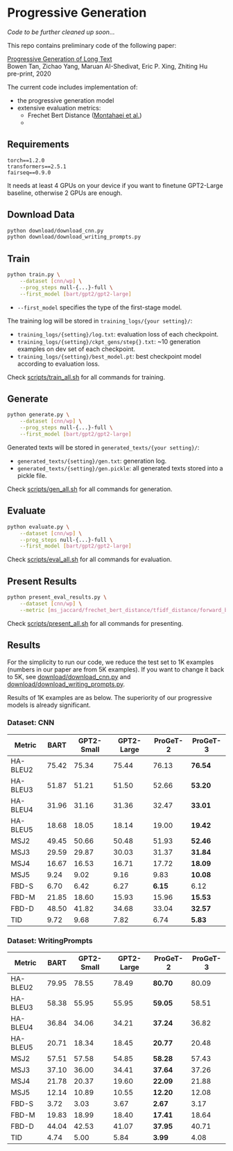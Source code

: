 # Progressive Generation

*Code to be further cleaned up soon...*

This repo contains preliminary code of the following paper:

[Progressive Generation of Long Text](https://arxiv.org/abs/2006.15720)  
Bowen Tan, Zichao Yang, Maruan AI-Shedivat, Eric P. Xing, Zhiting Hu  
pre-print, 2020

The current code includes implementation of:
- the progressive generation model
- extensive evaluation metrics:
  * Frechet Bert Distance ([Montahaei et al.](https://arxiv.org/abs/1904.03971))
  * 

## Requirements
```
torch==1.2.0
transformers==2.5.1
fairseq==0.9.0
```
It needs at least 4 GPUs on your device if you want to finetune GPT2-Large baseline, otherwise 2 GPUs are enough.  

## Download Data
```bash
python download/download_cnn.py
python download/download_writing_prompts.py
```

## Train
```bash
python train.py \
    --dataset [cnn/wp] \
    --prog_steps null-{...}-full \
    --first_model [bart/gpt2/gpt2-large]
```
* ```--first_model``` specifies the type of the first-stage model.

The training log will be stored in ```training_logs/{your setting}/```:
* ```training_logs/{setting}/log.txt```: evaluation loss of each checkpoint.
* ```training_logs/{setting}/ckpt_gens/step{}.txt```: ~10 generation examples on dev set of each checkpoint.
* ```training_logs/{setting}/best_model.pt```: best checkpoint model according to evaluation loss.

Check [scripts/train_all.sh](scripts/train_all.sh) for all commands for training.

## Generate
```bash
python generate.py \
    --dataset [cnn/wp] \
    --prog_steps null-{...}-full \
    --first_model [bart/gpt2/gpt2-large]
```
Generated texts will be stored in ```generated_texts/{your setting}/```:
* ```generated_texts/{setting}/gen.txt```: generation log.
* ```generated_texts/{setting}/gen.pickle```: all generated texts stored into a pickle file.

Check [scripts/gen_all.sh](scripts/gen_all.sh) for all commands for generation.

## Evaluate
```bash
python evaluate.py \
    --dataset [cnn/wp] \
    --prog_steps null-{...}-full \
    --first_model [bart/gpt2/gpt2-large]
```

Check [scripts/eval_all.sh](scripts/eval_all.sh) for all commands for evaluation.

## Present Results
```bash
python present_eval_results.py \
    --dataset [cnn/wp] \
    --metric [ms_jaccard/frechet_bert_distance/tfidf_distance/forward_backward_bleu]
```

Check [scripts/present_all.sh](scripts/present_all.sh) for all commands for presenting.

## Results
For the simplicity to run our code, we reduce the test set to 
1K examples (numbers in our paper are from 5K examples). 
If you want to change it back to 5K, see [download/download_cnn.py](download/download_cnn.py#L128) 
and [download/download_writing_prompts.py](download/download_writing_prompts.py#L23).

Results of 1K examples are as below. 
The superiority of our progressive models is already significant.

### Dataset: CNN
| Metric   | BART  | GPT2-Small | GPT2-Large | ProGeT-2 | ProGeT-3 |
|----------|-------|------------|------------|----------|----------|
| HA-BLEU2 | 75.42 | 75.34      | 75.44      | 76.13    | **76.54**    |
| HA-BLEU3 | 51.87 | 51.21      | 51.50      | 52.66    | **53.20**    |
| HA-BLEU4 | 31.96 | 31.16      | 31.36      | 32.47    | **33.01**    |
| HA-BLEU5 | 18.68 | 18.05      | 18.14      | 19.00    | **19.42**    |
| MSJ2     | 49.45 | 50.66      | 50.48      | 51.93    | **52.46**    |
| MSJ3     | 29.59 | 29.87      | 30.03      | 31.37    | **31.84**    |
| MSJ4     | 16.67 | 16.53      | 16.71      | 17.72    | **18.09**    |
| MSJ5     | 9.24  | 9.02       | 9.16       | 9.83     | **10.08**    |
| FBD-S    | 6.70  | 6.42       | 6.27       | **6.15**     | 6.12     |
| FBD-M    | 21.85 | 18.60      | 15.93      | 15.96    | **15.53**    |
| FBD-D    | 48.50 | 41.82      | 34.68      | 33.04    | **32.57**    |
| TID      | 9.72  | 9.68       | 7.82       | 6.74     | **5.83**     |
### Dataset: WritingPrompts
| Metric   | BART  | GPT2-Small | GPT2-Large | ProGeT-2 | ProGeT-3 |
|----------|-------|------------|------------|----------|----------|
| HA-BLEU2 | 79.95 | 78.55      | 78.49      | **80.70**    | 80.09    |
| HA-BLEU3 | 58.38 | 55.95      | 55.95      | **59.05**    | 58.51    |
| HA-BLEU4 | 36.84 | 34.06      | 34.21      | **37.24**    | 36.82    |
| HA-BLEU5 | 20.71 | 18.34      | 18.45      | **20.77**    | 20.48    |
| MSJ2     | 57.51 | 57.58      | 54.85      | **58.28**    | 57.43    |
| MSJ3     | 37.10 | 36.00      | 34.41      | **37.64**    | 37.26    |
| MSJ4     | 21.78 | 20.37      | 19.60      | **22.09**    | 21.88    |
| MSJ5     | 12.14 | 10.89      | 10.55      | **12.20**    | 12.08    |
| FBD-S    | 3.72  | 3.03       | 3.67       | **2.67**     | 3.17     |
| FBD-M    | 19.83 | 18.99      | 18.40      | **17.41**    | 18.64    |
| FBD-D    | 44.04 | 42.53      | 41.07      | **37.95**    | 40.71    |
| TID      | 4.74  | 5.00       | 5.84       | **3.99**     | 4.08     |
